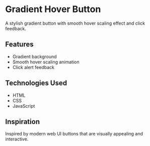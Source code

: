 # Gradient Hover Button

A stylish gradient button with smooth hover scaling effect and click feedback.

## Features
- Gradient background
- Smooth hover scaling animation
- Click alert feedback

## Technologies Used
- HTML
- CSS
- JavaScript

## Inspiration
Inspired by modern web UI buttons that are visually appealing and interactive.
